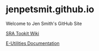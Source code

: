# jenpetsmit.github.io
Welcome to Jen Smith's GitHub Site

[SRA Tookit Wiki](https://github.com/jenpetsmit/tk_wiki)

[E-Utilities Documentation](https://github.com/jenpetsmit/eutilites/about)
